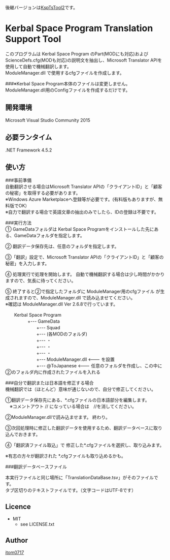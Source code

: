 後継バージョンは[KspTsTool2](https://github.com/itom0717/KspTsTool2)です。

Kerbal Space Program Translation Support Tool
====

このプログラムは Kerbal Space Program のPart(MODにも対応)および ScienceDefs.cfg(MODも対応)の説明文を抽出し、Microsoft Translator APIを使用して自動で機械翻訳します。  
ModuleManager.dll で使用するcfgファイルを作成します。  

###※Kerbal Space Program本体のファイルは変更しません。ModuleManager.dll用のConfigファイルを作成するだけです。


## 開発環境
 Microsoft Visual Studio Community 2015

## 必要ランタイム
 .NET Framework 4.5.2  

## 使い方

###事前準備  
自動翻訳させる場合はMicrosoft Translator APIの「クライアントID」と「顧客の秘密」を取得する必要があります。  
※Windows Azure Marketplaceへ登録等が必要です。(有料版もありますが、無料版でOK）   
※自力で翻訳する場合で英語文章の抽出のみでしたら、IDの登録は不要です。  


###実行方法  
① GameDataフォルダは Kerbal Space Programをインストールした先にある、GameDataフォルダを指定します。  
  
② 翻訳データ保存先は、任意のフォルダを指定します。  
  
③「翻訳」設定で、Microsoft Translator APIの「クライアントID」と「顧客の秘密」を入力します。  
  
④ 処理実行で処理を開始します。  自動で機械翻訳する場合は少し時間がかかりますので、気長に待ってください。
  
⑤ 終了すると②で指定したフォルダに ModuleManager用のcfgファイル が生成されますので、ModuleManager.dll で読み込ませてください。  
  ※確認は ModuleManager.dll Ver 2.6.8で行っています。

　　Kerbal Space Program  
　　　　　+--- GameData  
　　　　　　　+--- Squad  
　　　　　　　+--- (各MODのフォルダ)   
　　　　　　　+---  ・  
　　　　　　　+---  ・  
　　　　　　　+---  ・  
　　　　　　　+--- ModuleManager.dll <--- を設置  
　　　　　　　+--- @ToJapanese  <--- 任意のフォルダを作成し、この中に ②のフォルダ内に作成されたファイルを入れる  
  


###自分で翻訳または日本語を修正する場合  
機械翻訳では（ほとんど）意味が通じないので、自分で修正してください。  

①翻訳データ保存先にある、*.cfgファイルの日本語部分を編集します。  
　※コメントアウト // になっている場合は　//を消してください。

②ModuleManager.dllで読み込ませます。  終わり。

③次回処理時に修正した翻訳データを使用するため、翻訳データベースに取り込んでおきます。

④「翻訳済ファイル取込」で 修正した*.cfgファイルを選択し、取り込みます。

※有志の方々が翻訳された *.cfgファイルも取り込めるかも。  


###翻訳データベースファイル

本実行ファイルと同じ場所に「TranslationDataBase.tsv」がそのファイルです。  
タブ区切りのテキストファイルです。（文字コードはUTF-8です）  

 

## Licence
* MIT  
    * see LICENSE.txt

## Author

[itom0717](https://github.com/itom0717)
